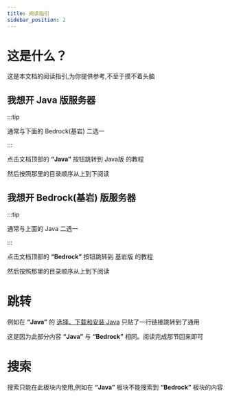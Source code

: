```yaml
---
title: 阅读指引
sidebar_position: 2
---
```


# 这是什么？

这是本文档的阅读指引,为你提供参考,不至于摸不着头脑

## 我想开 Java 版服务器

:::tip

通常与下面的 Bedrock(基岩) 二选一

:::

点击文档顶部的 **“Java”** 按钮跳转到 Java版 的教程

然后按照那里的目录顺序从上到下阅读

## 我想开 Bedrock(基岩) 版服务器

:::tip

通常与上面的 Java 二选一

:::

点击文档顶部的 **“Bedrock”** 按钮跳转到 基岩版 的教程

然后按照那里的目录顺序从上到下阅读

# 跳转

例如在 **“Java”** 的 [选择、下载和安装 Java](https://yizhan.wiki/NitWikit/Java/preparation/choose-and-download-and-install-java) 只贴了一行链接跳转到了通用

这是因为此部分内容 **“Java”** 与 **“Bedrock”** 相同。阅读完成那节回来即可

# 搜索

搜索只能在此板块内使用,例如在 **“Java”** 板块不能搜索到 **“Bedrock”** 板块的内容
